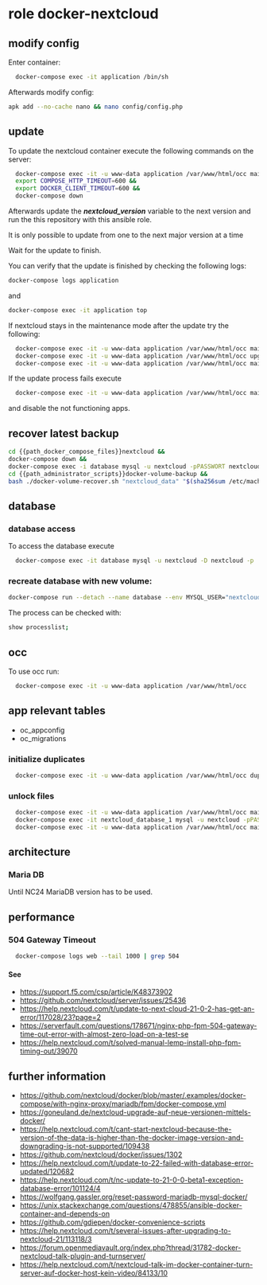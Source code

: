 # role docker-nextcloud

## modify config
Enter container:
```bash
  docker-compose exec -it application /bin/sh
```

Afterwards modify config:
```bash
apk add --no-cache nano && nano config/config.php
```

## update

To update the nextcloud container execute the following commands on the server:
```bash
  docker-compose exec -it -u www-data application /var/www/html/occ maintenance:mode --on &&
  export COMPOSE_HTTP_TIMEOUT=600 &&
  export DOCKER_CLIENT_TIMEOUT=600 &&
  docker-compose down
```

Afterwards update the ***nextcloud_version*** variable to the next version and run the this repository with this ansible role.

It is only possible to update from one to the next major version at a time

Wait for the update to finish.

You can verify that the update is finished by checking the following logs:

```bash
docker-compose logs application
```

and

```bash
docker-compose exec -it application top
```

If nextcloud stays in the maintenance mode after the update try the following:

```bash
  docker-compose exec -it -u www-data application /var/www/html/occ maintenance:mode --on
  docker-compose exec -it -u www-data application /var/www/html/occ upgrade
  docker-compose exec -it -u www-data application /var/www/html/occ maintenance:mode --off
```

If the update process fails execute

```bash
  docker-compose exec -it -u www-data application /var/www/html/occ maintenance:repair
```

and disable the not functioning apps.

## recover latest backup
```bash
cd {{path_docker_compose_files}}nextcloud &&
docker-compose down &&
docker-compose exec -i database mysql -u nextcloud -pPASSWORT nextcloud < "/Backups/$(sha256sum /etc/machine-id | head -c 64)/docker-volume-backup/latest/nextcloud_database/sql/backup.sql" &&
cd {{path_administrator_scripts}}docker-volume-backup &&
bash ./docker-volume-recover.sh "nextcloud_data" "$(sha256sum /etc/machine-id | head -c 64)"
```

## database
### database access
To access the database execute
```bash
  docker-compose exec -it database mysql -u nextcloud -D nextcloud -p
```

### recreate database with new volume:
```bash
docker-compose run --detach --name database --env MYSQL_USER="nextcloud" --env MYSQL_PASSWORD=PASSWORD --env MYSQL_ROOT_PASSWORD=PASSWORD --env MYSQL_DATABASE="nextcloud" -v nextcloud_database:/var/lib/mysql
```

The process can be checked with:

```bash
show processlist;
```

## occ

To use occ run:

```bash
  docker-compose exec -it -u www-data application /var/www/html/occ
```

## app relevant tables
- oc_appconfig
- oc_migrations

### initialize duplicates

```bash
  docker-compose exec -it -u www-data application /var/www/html/occ duplicates:find-all --output
```

### unlock files
```bash
  docker-compose exec -it -u www-data application /var/www/html/occ maintenance:mode --on
  docker-compose exec -it nextcloud_database_1 mysql -u nextcloud -pPASSWORD1234132 -D nextcloud -e "delete from oc_file_locks where 1"
  docker-compose exec -it -u www-data application /var/www/html/occ maintenance:mode --off
```

## architecture
### Maria DB
Until NC24 MariaDB version has to be used.

## performance
### 504 Gateway Timeout

```bash
  docker-compose logs web --tail 1000 | grep 504
```

#### See
- https://support.f5.com/csp/article/K48373902
- https://github.com/nextcloud/server/issues/25436
- https://help.nextcloud.com/t/update-to-next-cloud-21-0-2-has-get-an-error/117028/23?page=2
- https://serverfault.com/questions/178671/nginx-php-fpm-504-gateway-time-out-error-with-almost-zero-load-on-a-test-se
- https://help.nextcloud.com/t/solved-manual-lemp-install-php-fpm-timing-out/39070

## further information
- https://github.com/nextcloud/docker/blob/master/.examples/docker-compose/with-nginx-proxy/mariadb/fpm/docker-compose.yml
- https://goneuland.de/nextcloud-upgrade-auf-neue-versionen-mittels-docker/
- https://help.nextcloud.com/t/cant-start-nextcloud-because-the-version-of-the-data-is-higher-than-the-docker-image-version-and-downgrading-is-not-supported/109438
- https://github.com/nextcloud/docker/issues/1302
- https://help.nextcloud.com/t/update-to-22-failed-with-database-error-updated/120682
- https://help.nextcloud.com/t/nc-update-to-21-0-0-beta1-exception-database-error/101124/4
- https://wolfgang.gassler.org/reset-password-mariadb-mysql-docker/
- https://unix.stackexchange.com/questions/478855/ansible-docker-container-and-depends-on
- https://github.com/gdiepen/docker-convenience-scripts
- https://help.nextcloud.com/t/several-issues-after-upgrading-to-nextcloud-21/113118/3
- https://forum.openmediavault.org/index.php?thread/31782-docker-nextcloud-talk-plugin-and-turnserver/
- https://help.nextcloud.com/t/nextcloud-talk-im-docker-container-turn-server-auf-docker-host-kein-video/84133/10
